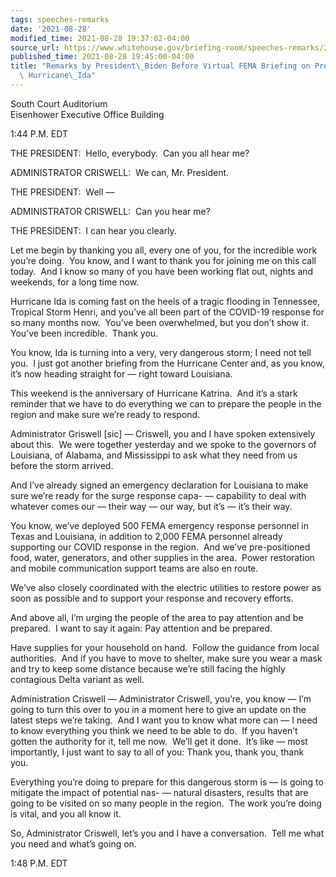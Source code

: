 ```yaml
---
tags: speeches-remarks
date: '2021-08-28'
modified_time: 2021-08-28 19:37:02-04:00
source_url: https://www.whitehouse.gov/briefing-room/speeches-remarks/2021/08/28/remarks-by-president-biden-before-virtual-fema-briefing-on-preparations-for-hurricane-ida/
published_time: 2021-08-28 19:45:00-04:00
title: "Remarks by President\_Biden Before Virtual FEMA Briefing on Preparations for\
  \ Hurricane\_Ida"
---
```

 
South Court Auditorium  
Eisenhower Executive Office Building

1:44 P.M. EDT

THE PRESIDENT:  Hello, everybody.  Can you all hear me?

ADMINISTRATOR CRISWELL:  We can, Mr. President.

THE PRESIDENT:  Well —

ADMINISTRATOR CRISWELL:  Can you hear me?

THE PRESIDENT:  I can hear you clearly.

Let me begin by thanking you all, every one of you, for the incredible
work you’re doing.  You know, and I want to thank you for joining me on
this call today.  And I know so many of you have been working flat out,
nights and weekends, for a long time now.

Hurricane Ida is coming fast on the heels of a tragic flooding in
Tennessee, Tropical Storm Henri, and you’ve all been part of the
COVID-19 response for so many months now.  You’ve been overwhelmed, but
you don’t show it.  You’ve been incredible.  Thank you.

You know, Ida is turning into a very, very dangerous storm; I need not
tell you.  I just got another briefing from the Hurricane Center and, as
you know, it’s now heading straight for — right toward Louisiana.

This weekend is the anniversary of Hurricane Katrina.  And it’s a stark
reminder that we have to do everything we can to prepare the people in
the region and make sure we’re ready to respond.

Administrator Griswell \[sic\] — Criswell, you and I have spoken
extensively about this.  We were together yesterday and we spoke to the
governors of Louisiana, of Alabama, and Mississippi to ask what they
need from us before the storm arrived.

And I’ve already signed an emergency declaration for Louisiana to make
sure we’re ready for the surge response capa- — capability to deal with
whatever comes our — their way — our way, but it’s — it’s their way.

You know, we’ve deployed 500 FEMA emergency response personnel in Texas
and Louisiana, in addition to 2,000 FEMA personnel already supporting
our COVID response in the region.  And we’ve pre-positioned food, water,
generators, and other supplies in the area.  Power restoration and
mobile communication support teams are also en route.

We’ve also closely coordinated with the electric utilities to restore
power as soon as possible and to support your response and recovery
efforts.

And above all, I’m urging the people of the area to pay attention and be
prepared.  I want to say it again: Pay attention and be prepared.

Have supplies for your household on hand.  Follow the guidance from
local authorities.  And if you have to move to shelter, make sure you
wear a mask and try to keep some distance because we’re still facing the
highly contagious Delta variant as well.

Administration Criswell — Administrator Criswell, you’re, you know — I’m
going to turn this over to you in a moment here to give an update on the
latest steps we’re taking.  And I want you to know what more can — I
need to know everything you think we need to be able to do.  If you
haven’t gotten the authority for it, tell me now.  We’ll get it done. 
It’s like — most importantly, I just want to say to all of you: Thank
you, thank you, thank you. 

Everything you’re doing to prepare for this dangerous storm is — is
going to mitigate the impact of potential nas- — natural disasters,
results that are going to be visited on so many people in the region. 
The work you’re doing is vital, and you all know it.

So, Administrator Criswell, let’s you and I have a conversation.  Tell
me what you need and what’s going on.

1:48 P.M. EDT
